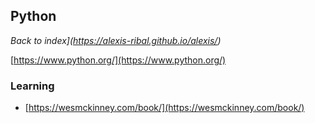 ## Python

*Back to index](https://alexis-ribal.github.io/alexis/)*

[https://www.python.org/](https://www.python.org/)

### Learning

- [https://wesmckinney.com/book/](https://wesmckinney.com/book/)



